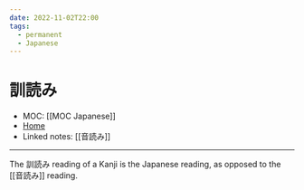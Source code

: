 ```yaml
---
date: 2022-11-02T22:00
tags:
  - permanent
  - Japanese
---
```

# 訓読み
- MOC: [[MOC Japanese]]
- [Home](https://misudashi.ga/)
- Linked notes: [[音読み]]
----------
The 訓読み reading of a Kanji is the Japanese reading, as opposed to the [[音読み]] reading.

